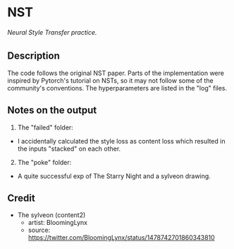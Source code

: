 # NST
###### Neural Style Transfer practice.

## Description
The code follows the original NST paper. Parts of the implementation were inspired by Pytorch's tutorial on NSTs, so it may not follow some of the community's conventions.
The hyperparameters are listed in the "log" files.

## Notes on the output
1. The "failed" folder:
  - I accidentally calculated the style loss as content loss which resulted in the inputs "stacked" on each other.
2. The "poke" folder:
  - A quite successful exp of The Starry Night and a sylveon drawing.

## Credit
- The sylveon (content2)
  - artist: BloomingLynx
  - source: https://twitter.com/BloomingLynx/status/1478742701860343810
